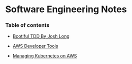 # Software Engineering Notes

### Table of contents

- [Bootiful TDD By Josh Long](BootifulTDDByJoshLong.md)

- [AWS Developer Tools](awsDeveloperTools.md)

- [Managing Kubernetes on AWS](awsKubernetes.md)

